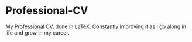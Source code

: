 # Professional-CV
My Professional CV, done in LaTeX. Constantly improving it as I go along in life and grow in my career.
